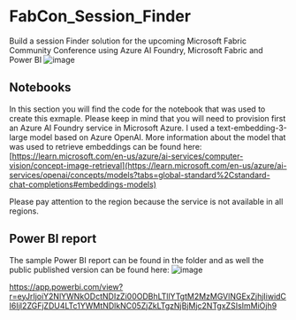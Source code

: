 # FabCon_Session_Finder

Build a session Finder solution for the upcoming Microsoft Fabric Community Conference using Azure AI Foundry, Microsoft Fabric and Power BI
![image](https://github.com/user-attachments/assets/97d139f0-d59e-4489-8371-d9093034666e)

## Notebooks
In this section you will find the code for the notebook that was used to create this exmaple. Please keep in mind that you will need to provision first an Azure AI Foundry service in Microsoft Azure. I used a text-embedding-3-large model based on Azure OpenAI.
More information about the model that was used to retrieve embeddings can be found here:
[https://learn.microsoft.com/en-us/azure/ai-services/computer-vision/concept-image-retrieval](https://learn.microsoft.com/en-us/azure/ai-services/openai/concepts/models?tabs=global-standard%2Cstandard-chat-completions#embeddings-models)

Please pay attention to the region because the service is not available in all regions.

## Power BI report
The sample Power BI report can be found in the folder and as well the public published version can be found here:
![image](https://github.com/user-attachments/assets/8a6ffc66-4a1d-429f-9004-e6105435a9d1)

https://app.powerbi.com/view?r=eyJrIjoiY2NlYWNkODctNDIzZi00ODBhLTllYTgtM2MzMGVlNGExZjhjIiwidCI6IjI2ZGFjZDU4LTc1YWMtNDlkNC05ZjZkLTgzNjBjMjc2NTgxZSIsImMiOjh9


